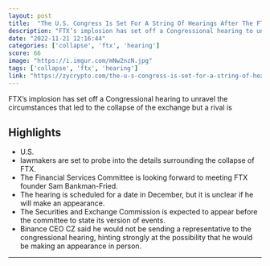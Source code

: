 ```yaml
---
layout: post
title:  "The U.S. Congress Is Set For A String Of Hearings After The FTX Collapse"
description: "FTX’s implosion has set off a Congressional hearing to unravel the circumstances that led to the collapse of the exchange but a rival is"
date: "2022-11-21 12:16:44"
categories: ['collapse', 'ftx', 'hearing']
score: 66
image: "https://i.imgur.com/mNw2nzN.jpg"
tags: ['collapse', 'ftx', 'hearing']
link: "https://zycrypto.com/the-u-s-congress-is-set-for-a-string-of-hearings-after-the-ftx-collapse/"
---
```


FTX’s implosion has set off a Congressional hearing to unravel the circumstances that led to the collapse of the exchange but a rival is

## Highlights

- U.S.
- lawmakers are set to probe into the details surrounding the collapse of FTX.
- The Financial Services Committee is looking forward to meeting FTX founder Sam Bankman-Fried.
- The hearing is scheduled for a date in December, but it is unclear if he will make an appearance.
- The Securities and Exchange Commission is expected to appear before the committee to state its version of events.
- Binance CEO CZ said he would not be sending a representative to the congressional hearing, hinting strongly at the possibility that he would be making an appearance in person.

---
